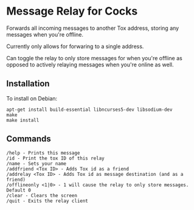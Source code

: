 # Message Relay for Cocks

Forwards all incoming messages to another Tox address, storing any messages when you're offline.

Currently only allows for forwaring to a single address.

Can toggle the relay to only store messages for when you're offline as opposed to actively relaying messages when you're online as well.

## Installation

To install on Debian:

    apt-get install build-essential libncurses5-dev libsodium-dev
    make
    make install

## Commands

    /help - Prints this message
    /id - Print the tox ID of this relay
    /name - Sets your name
    /addfriend <Tox ID> - Adds Tox id as a friend
    /addrelay <Tox ID> - Adds Tox id as message destination (and as a friend)
    /offlineonly <1|0> - 1 will cause the relay to only store messages. Default 0
    /clear - Clears the screen
    /quit - Exits the relay client
